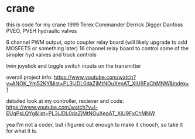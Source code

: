 # crane
this is code for my crane
1999 Terex Commander Derrick Digger
Danfoss PVEO, PVEH hydraulic valves

6 channel PWM output, opto coupler relay board (will likely upgrade to add MOSFETS or something later)
16 channel relay board to control some of the simpler hyd valves and truck controls

twin joystick and toggle switch inputs on the transmitter

overall project info:
https://www.youtube.com/watch?v=ANOK_Ym52KY&list=PL3jJDL0daZjMtNOuXepAT_XiU9FxChMNW&index=1

detailed look at my controller, reciever and code:
https://www.youtube.com/watch?v=l-EUqPsLQYg&list=PL3jJDL0daZjMtNOuXepAT_XiU9FxChMNW

yea I'm not a coder, but i figured out enough to make it chooch, so take it for what it is.
